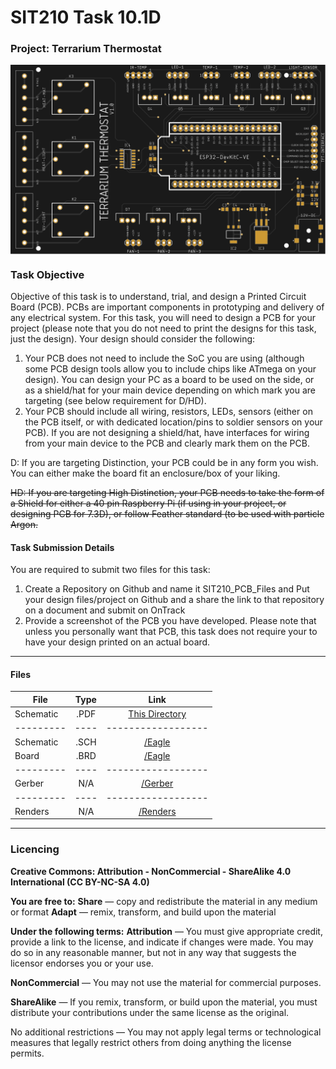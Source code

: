 
# SIT210 Task 10.1D  <img alt="" align="right" src="https://img.shields.io/badge/Platform-ESP32-informational?style=flat&logo=Espressif&logoColor=white&color=025759" />

### **Project**: Terrarium Thermostat <img alt="" align="right" src="https://img.shields.io/badge/Status-Submitted-informational?style=flat&logoColor=white&color=00ADD8" />


<!-- Repo Cover Image -->
<p align="center">
<img alt="" align="center" src="https://raw.githubusercontent.com/CrashOverrideProductions/ProfessionalDevelopment/be2bf91c8d24069e885740e484f1885a881b6f9e/Uni%20Files/SIT210%20-%20Embedded%20Systems%20Development/Task%2010-1D/Renders/top.svg"/> 
</p>

<!-- Repo Intro -->
### Task Objective
Objective of this task is to understand, trial, and design a Printed Circuit Board (PCB). PCBs are important components in prototyping and delivery of any electrical system.
For this task, you will need to design a PCB for your project (please note that you do not need to print the designs for this task, just the design). Your design should consider the following:
1. Your PCB does not need to include the SoC you are using (although some PCB design tools allow you to include chips like ATmega on your design). You can design your PC as a board to be used on the side, or as a shield/hat for your main device depending on which mark you are targeting (see below requirement for D/HD).
2. Your PCB should include all wiring, resistors, LEDs, sensors (either on the PCB itself, or with dedicated location/pins to soldier sensors on your PCB). If you are not designing a shield/hat, have interfaces for wiring from your main device to the PCB and clearly mark them on the PCB.

D: If you are targeting Distinction, your PCB could be in any form you wish. You can either make the board fit an enclosure/box of your liking.

~~HD: If you are targeting High Distinction, your PCB needs to take the form of a Shield for either a 40 pin Raspberry Pi (if using in your project, or designing PCB for 7.3D), or follow Feather standard (to be used with particle Argon.~~

#### Task Submission Details
You are required to submit two files for this task:
1. Create a Repository on Github and name it SIT210_PCB_Files and Put your design files/project on Github and a share the link to that repository on a document and submit on OnTrack
2. Provide a screenshot of the PCB you have developed.
Please note that unless you personally want that PCB, this task does not require your to have your design printed on an actual board.


---
<!-- Files -->
#### Files
|File     |Type|Link                                                                                                                                                                                                 | 
|---------|:--:|:---------------------------------------------------------------------------------------------------------------------------------------------------------------------------------------------------:|
|Schematic|.PDF|<a href="https://github.com/CrashOverrideProductions/ProfessionalDevelopment/blob/main/Uni%20Files/SIT210%20-%20Embedded%20Systems%20Development/Task%2010-1D/Schematic.pdf">This Directory</a>      |
|---------|----|------------------|
|Schematic|.SCH|<a href="https://github.com/CrashOverrideProductions/ProfessionalDevelopment/blob/main/Uni%20Files/SIT210%20-%20Embedded%20Systems%20Development/Task%2010-1D/Eagle%20Files/Task10-1D.sch">/Eagle</a>|
|Board    |.BRD|<a href="https://github.com/CrashOverrideProductions/ProfessionalDevelopment/blob/main/Uni%20Files/SIT210%20-%20Embedded%20Systems%20Development/Task%2010-1D/Eagle%20Files/Task10-1D.brd">/Eagle</a>|
|---------|----|------------------|
|Gerber   | N/A|<a href="https://github.com/CrashOverrideProductions/ProfessionalDevelopment/tree/main/Uni%20Files/SIT210%20-%20Embedded%20Systems%20Development/Task%2010-1D/Gerber">/Gerber</a>                    |
|---------|----|------------------|
|Renders  | N/A|<a href="https://github.com/CrashOverrideProductions/ProfessionalDevelopment/tree/main/Uni%20Files/SIT210%20-%20Embedded%20Systems%20Development/Task%2010-1D/Renders">/Renders</a>                  |


<!-- Licencing Always at the Bottom -->
---
### Licencing <img alt="" align="right" src="https://img.shields.io/badge/Licence-CC--BY--NC--SA--4.0-informational?style=flat&logo=Creative%20Commons&logoColor=white&color=EF9421" />

**Creative Commons: Attribution - NonCommercial - ShareAlike 4.0 International (CC BY-NC-SA 4.0)**

**You are free to:**
**Share** — copy and redistribute the material in any medium or format
**Adapt** — remix, transform, and build upon the material

**Under the following terms:**
**Attribution** — You must give appropriate credit, provide a link to the license, and indicate if changes were made. You may do so in any reasonable manner, but not in any way that suggests the licensor endorses you or your use.

**NonCommercial** — You may not use the material for commercial purposes.

**ShareAlike** — If you remix, transform, or build upon the material, you must distribute your contributions under the same license as the original.

No additional restrictions — You may not apply legal terms or technological measures that legally restrict others from doing anything the license permits.
